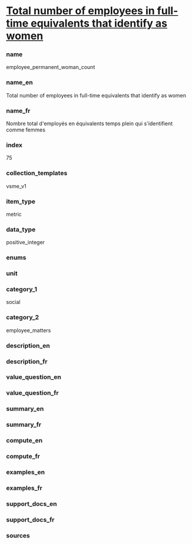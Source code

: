 
# [Total number of employees in full-time equivalents that identify as women](#employee_permanent_woman_count)

### name

employee_permanent_woman_count

### name_en

Total number of employees in full-time equivalents that identify as women

### name_fr

Nombre total d'employés en équivalents temps plein qui s'identifient comme femmes

### index

75

### collection_templates

vsme_v1

### item_type

metric

### data_type

positive_integer

### enums



### unit



### category_1

social

### category_2

employee_matters

### description_en



### description_fr



### value_question_en



### value_question_fr



### summary_en



### summary_fr



### compute_en



### compute_fr



### examples_en



### examples_fr



### support_docs_en



### support_docs_fr



### sources
